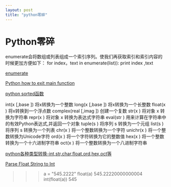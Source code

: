 ```yaml
---
layout: post
title: "python零碎"
---
```


# Python零碎

enumerate会将数组或列表组成一个索引序列。使我们再获取索引和索引内容的时候更加方便如下：
for index，text in enumerate(list)):
   print index ,text

[enumerate](http://www.cnblogs.com/vivilisa/archive/2009/03/19/1417083.html)

[Python how to exit main function](http://stackoverflow.com/questions/3815860/python-how-to-exit-main-function)

[python sorted函数](http://www.cnblogs.com/65702708/archive/2010/09/14/1826362.html)

int(x [,base ])         将x转换为一个整数
long(x [,base ])        将x转换为一个长整数
float(x )               将x转换到一个浮点数
complex(real [,imag ])  创建一个复数
str(x )                 将对象 x 转换为字符串
repr(x )                将对象 x 转换为表达式字符串
eval(str )              用来计算在字符串中的有效Python表达式,并返回一个对象
tuple(s )               将序列 s 转换为一个元组
list(s )                将序列 s 转换为一个列表
chr(x )                 将一个整数转换为一个字符
unichr(x )              将一个整数转换为Unicode字符
ord(x )                 将一个字符转换为它的整数值
hex(x )                 将一个整数转换为一个十六进制字符串
oct(x )                 将一个整数转换为一个八进制字符串

[python各种类型转换-int,str,char,float,ord,hex,oct等](http://blog.csdn.net/emaste_r/article/details/8447192)

[Parse Float String to Int](http://stackoverflow.com/questions/379906/parse-string-to-float-or-int)

  >>> a = "545.2222"
  >>> float(a)
  545.22220000000004
  >>> int(float(a))
  545

